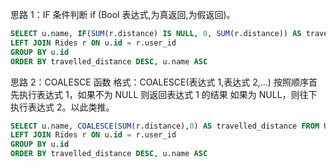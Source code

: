 思路 1：IF 条件判断
if (Bool 表达式,为真返回,为假返回)。
```sql
SELECT u.name, IF(SUM(r.distance) IS NULL, 0, SUM(r.distance)) AS travelled_distance FROM Users u
LEFT JOIN Rides r ON u.id = r.user_id 
GROUP BY u.id
ORDER BY travelled_distance DESC, u.name ASC
```

思路 2：COALESCE 函数
格式：COALESCE(表达式 1,表达式 2,...)
按照顺序首先执行表达式 1，如果不为 NULL 则返回表达式 1 的结果
如果为 NULL，则往下执行表达式 2。以此类推。

```sql
SELECT u.name, COALESCE(SUM(r.distance),0) AS travelled_distance FROM Users u
LEFT JOIN Rides r ON u.id = r.user_id 
GROUP BY u.id
ORDER BY travelled_distance DESC, u.name ASC
```